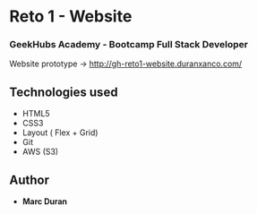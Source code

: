# Reto 1 - Website
### GeekHubs Academy - Bootcamp Full Stack Developer
Website prototype -> http://gh-reto1-website.duranxanco.com/

## Technologies used
* HTML5
* CSS3
* Layout ( Flex + Grid)
* Git
* AWS (S3)

## Author
* **Marc Duran**

